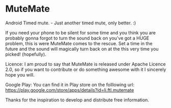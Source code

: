 MuteMate
========

Android Timed mute. - Just another timed mute, only better. :)

If you need your phone to be silent for some time and you think you are probably gonna 
forgot to turn the sound back on you've got a HUGE problem, this is were MuteMate comes to the rescue. 
Set a time in the future and the sound will magically turn back on at the this very time you picked! (hopefully).

Licence:
I am proud to say that MuteMate is released under Apache Licence 2.0, so if you want to contribute or
do something awesome with it I sincerely hope you will. 

Google Play:
You can find it in Play store on the folllowing url:
https://play.google.com/store/apps/details?id=li.ftl.mutemate

Thanks for the inspiration to develop and distribute free information.
